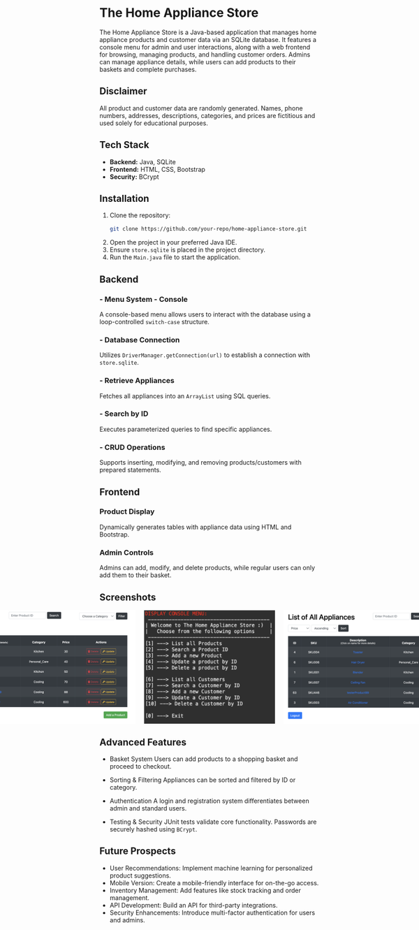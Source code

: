 # The Home Appliance Store
The Home Appliance Store is a Java-based application that manages home appliance products and customer data via an SQLite database. It features a console menu for admin and user interactions, along with a web frontend for browsing, managing products, and handling customer orders. Admins can manage appliance details, while users can add products to their baskets and complete purchases.

## Disclaimer
All product and customer data are randomly generated. Names, phone numbers, addresses, descriptions, categories, and prices are fictitious and used solely for educational purposes.


## Tech Stack
- **Backend:** Java, SQLite
- **Frontend:** HTML, CSS, Bootstrap
- **Security:** BCrypt

## Installation
1. Clone the repository:
   ```sh
   git clone https://github.com/your-repo/home-appliance-store.git
   ```
2. Open the project in your preferred Java IDE.
3. Ensure `store.sqlite` is placed in the project directory.
4. Run the `Main.java` file to start the application.



## Backend

### - Menu System - Console
A console-based menu allows users to interact with the database using a loop-controlled `switch-case` structure.

### - Database Connection
Utilizes `DriverManager.getConnection(url)` to establish a connection with `store.sqlite`.

### - Retrieve Appliances
Fetches all appliances into an `ArrayList` using SQL queries.

### - Search by ID
Executes parameterized queries to find specific appliances.

### - CRUD Operations
Supports inserting, modifying, and removing products/customers with prepared statements.


## Frontend

### Product Display
Dynamically generates tables with appliance data using HTML and Bootstrap.

### Admin Controls
Admins can add, modify, and delete products, while regular users can only add them to their basket.


## Screenshots
<div style="display: flex; justify-content: center; gap: 20px;">
  <img src="src/Project/assets/applianceList.png" width="500" alt="Appliance List">
  <img src="src/Project/assets/consoleMenu.png" width="300" alt="Console Menu">
  <img src="src/Project/assets/userView.png" width="500" alt="User View">
</div>

## Advanced Features

- Basket System
Users can add products to a shopping basket and proceed to checkout.

- Sorting & Filtering
Appliances can be sorted and filtered by ID or category.

- Authentication
A login and registration system differentiates between admin and standard users.

- Testing & Security
JUnit tests validate core functionality. Passwords are securely hashed using `BCrypt`.

## Future Prospects
- User Recommendations: Implement machine learning for personalized product suggestions.
- Mobile Version: Create a mobile-friendly interface for on-the-go access.
- Inventory Management: Add features like stock tracking and order management.
- API Development: Build an API for third-party integrations.
- Security Enhancements: Introduce multi-factor authentication for users and admins.


